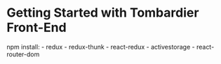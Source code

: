 # Getting Started with Tombardier Front-End

npm install:
    - redux
    - redux-thunk
    - react-redux
    - activestorage
    - react-router-dom



